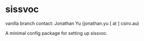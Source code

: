 sissvoc
=======
vanilla branch
contact: Jonathan Yu (jonathan.yu [ at ] csiro.au)

A minimal config package for setting up sissvoc.
